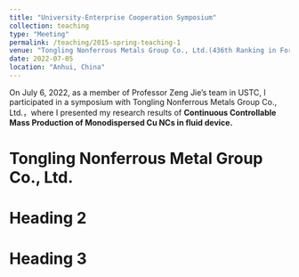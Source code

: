 ```yaml
---
title: "University-Enterprise Cooperation Symposium"
collection: teaching
type: "Meeting"
permalink: /teaching/2015-spring-teaching-1
venue: "Tongling Nonferrous Metals Group Co., Ltd.(436th Ranking in Fortune 500)"
date: 2022-07-05
location: "Anhui, China"
---
```


On July 6, 2022, as a member of Professor Zeng Jie’s team in USTC, I participated in a symposium with Tongling Nonferrous Metals Group Co., Ltd.，where I presented my research results of **Continuous Controllable Mass Production of Monodispersed Cu NCs in fluid device.** 

Tongling Nonferrous Metal Group Co., Ltd.
======

Heading 2
======

Heading 3
======
